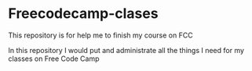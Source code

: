 # Freecodecamp-clases
This repository is for help me to finish my course on FCC

In this repository I would put and administrate all the things I need for my classes on Free Code Camp
